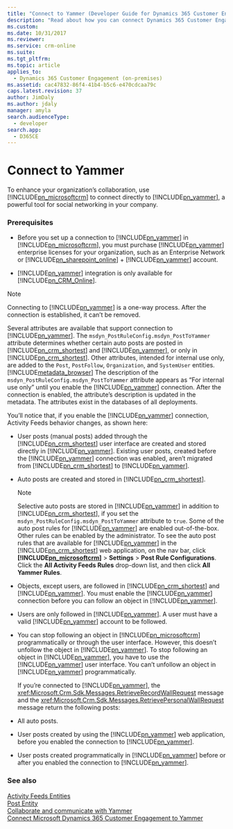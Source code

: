 ```yaml
---
title: "Connect to Yammer (Developer Guide for Dynamics 365 Customer Engagement (on-premises)) | MicrosoftDocs"
description: "Read about how you can connect Dynamics 365 Customer Engagement (on-premises) to Yammer."
ms.custom: 
ms.date: 10/31/2017
ms.reviewer: 
ms.service: crm-online
ms.suite: 
ms.tgt_pltfrm: 
ms.topic: article
applies_to: 
  - Dynamics 365 Customer Engagement (on-premises)
ms.assetid: cac47832-86f4-41b4-b5c6-e470cdcaa79c
caps.latest.revision: 37
author: JimDaly
ms.author: jdaly
manager: amyla
search.audienceType: 
  - developer
search.app: 
  - D365CE
---
```

# Connect to Yammer

To enhance your organization’s collaboration, use [!INCLUDE[pn_microsoftcrm](../includes/pn-microsoftcrm.md)] to connect directly to [!INCLUDE[pn_yammer](../includes/pn-yammer.md)], a powerful tool for social networking in your company. 

### Prerequisites 

- Before you set up a connection to [!INCLUDE[pn_yammer](../includes/pn-yammer.md)] in [!INCLUDE[pn_microsoftcrm](../includes/pn-microsoftcrm.md)], you must purchase [!INCLUDE[pn_yammer](../includes/pn-yammer.md)] enterprise licenses for your organization, such as an Enterprise Network or [!INCLUDE[pn_sharepoint_online](../includes/pn-sharepoint-online.md)] + [!INCLUDE[pn_yammer](../includes/pn-yammer.md)] account.

- [!INCLUDE[pn_yammer](../includes/pn-yammer.md)] integration is only available for [!INCLUDE[pn_CRM_Online](../includes/pn-crm-online.md)].

  
> [!NOTE]
>  Connecting to [!INCLUDE[pn_yammer](../includes/pn-yammer.md)] is a one-way process. After the connection is established, it can’t be removed.  
  
 Several attributes are available that support connection to [!INCLUDE[pn_yammer](../includes/pn-yammer.md)]. The `msdyn_PostRuleConfig.msdyn_PostToYammer` attribute determines whether certain auto posts are posted in [!INCLUDE[pn_crm_shortest](../includes/pn-crm-shortest.md)] and [!INCLUDE[pn_yammer](../includes/pn-yammer.md)], or only in [!INCLUDE[pn_crm_shortest](../includes/pn-crm-shortest.md)]. Other attributes, intended for internal use only, are added to the `Post`, `PostFollow`, `Organization`, and `SystemUser` entities. [!INCLUDE[metadata_browser](../includes/metadata-browser.md)] The description of the `msdyn_PostRuleConfig.msdyn_PostToYammer` attribute appears as “For internal use only” until you enable the [!INCLUDE[pn_yammer](../includes/pn-yammer.md)] connection. After the connection is enabled, the attribute’s description is updated in the metadata. The attributes exist in the databases of all deployments.  
  
 You’ll notice that, if you enable the [!INCLUDE[pn_yammer](../includes/pn-yammer.md)] connection, Activity Feeds behavior changes, as shown here:  
  
- User posts (manual posts) added through the [!INCLUDE[pn_crm_shortest](../includes/pn-crm-shortest.md)] user interface are created and stored directly in [!INCLUDE[pn_yammer](../includes/pn-yammer.md)]. Existing user posts, created before the [!INCLUDE[pn_yammer](../includes/pn-yammer.md)] connection was enabled, aren’t migrated from [!INCLUDE[pn_crm_shortest](../includes/pn-crm-shortest.md)] to [!INCLUDE[pn_yammer](../includes/pn-yammer.md)].  
  
- Auto posts are created and stored in [!INCLUDE[pn_crm_shortest](../includes/pn-crm-shortest.md)].  
  
  > [!NOTE]
  >  Selective auto posts are stored in [!INCLUDE[pn_yammer](../includes/pn-yammer.md)] in addition to [!INCLUDE[pn_crm_shortest](../includes/pn-crm-shortest.md)], if you set the `msdyn_PostRuleConfig.msdyn_PostToYammer` attribute to `true`. Some of the auto post rules for [!INCLUDE[pn_yammer](../includes/pn-yammer.md)] are enabled out-of-the-box. Other rules can be enabled by the administrator. To see the auto post rules that are available for [!INCLUDE[pn_yammer](../includes/pn-yammer.md)] in the [!INCLUDE[pn_crm_shortest](../includes/pn-crm-shortest.md)] web application, on the nav bar, click **[!INCLUDE[pn_microsoftcrm](../includes/pn-microsoftcrm.md)]** > **Settings** > **Post Rule Configurations**. Click the **All Activity Feeds Rules** drop-down list, and then click **All Yammer Rules**.  
  
- Objects, except users, are followed in [!INCLUDE[pn_crm_shortest](../includes/pn-crm-shortest.md)] and [!INCLUDE[pn_yammer](../includes/pn-yammer.md)]. You must enable the [!INCLUDE[pn_yammer](../includes/pn-yammer.md)] connection before you can follow an object in [!INCLUDE[pn_yammer](../includes/pn-yammer.md)].  
  
- Users are only followed in [!INCLUDE[pn_yammer](../includes/pn-yammer.md)]. A user must have a valid [!INCLUDE[pn_yammer](../includes/pn-yammer.md)] account to be followed.  
  
- You can stop following an object in [!INCLUDE[pn_microsoftcrm](../includes/pn-microsoftcrm.md)] programmatically or through the user interface. However, this doesn’t unfollow the object in [!INCLUDE[pn_yammer](../includes/pn-yammer.md)]. To stop following an object in [!INCLUDE[pn_yammer](../includes/pn-yammer.md)], you have to use the [!INCLUDE[pn_yammer](../includes/pn-yammer.md)] user interface. You can’t unfollow an object in [!INCLUDE[pn_yammer](../includes/pn-yammer.md)] programmatically.  
  
  If you’re connected to [!INCLUDE[pn_yammer](../includes/pn-yammer.md)], the <xref:Microsoft.Crm.Sdk.Messages.RetrieveRecordWallRequest> message and the <xref:Microsoft.Crm.Sdk.Messages.RetrievePersonalWallRequest> message return the following posts:  
  
- All auto posts.  
  
- User posts created by using the [!INCLUDE[pn_yammer](../includes/pn-yammer.md)] web application, before you enabled the connection to [!INCLUDE[pn_yammer](../includes/pn-yammer.md)].  
  
- User posts created programmatically in [!INCLUDE[pn_yammer](../includes/pn-yammer.md)] before or after you enabled the connection to [!INCLUDE[pn_yammer](../includes/pn-yammer.md)].  
  
### See also  
 [Activity Feeds Entities](activity-feeds-entities.md)   
 [Post Entity](entities/post.md)   
 [Collaborate and communicate with Yammer](https://go.microsoft.com/fwlink/p/?LinkId=526704)   
 [Connect Microsoft Dynamics 365 Customer Engagement to Yammer](https://go.microsoft.com/fwlink/p/?LinkId=526705)

